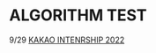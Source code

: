 
# ALGORITHM TEST
9/29 [KAKAO INTENRSHIP 2022](https://velog.io/@refindmysapporo/%EC%B9%B4%EC%B9%B4%EC%98%A4-%EC%9D%B8%ED%84%B4%EC%8B%AD-2022)  

